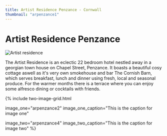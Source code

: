 ```yaml
---
title: Artist Residence Penzance - Cornwall
thumbnail: "arpenzance1"
---
```


# Artist Residence Penzance 

![Artist residence](/web-images/artistresidencesea.jpg)

The Artist Residence is an eclectic 22 bedroom hotel nestled away in a georgian town house on Chapel Street, Penzance. It boasts a beautiful cosy cottage aswell as it's very own smokehouse and bar The Cornish Barn, which serves breakfast, lunch and dinner using fresh, local and seasonal produce. For the warmer months there is a terrace where you can enjoy some alfresco dining or cocktails with friends. 



{% 
include two-image-grid.html

image_one="arpenzance2"
image_one_caption="This is the caption for image one"

image_two="arpenzance4"
image_two_caption="This is the caption for image two"
%}